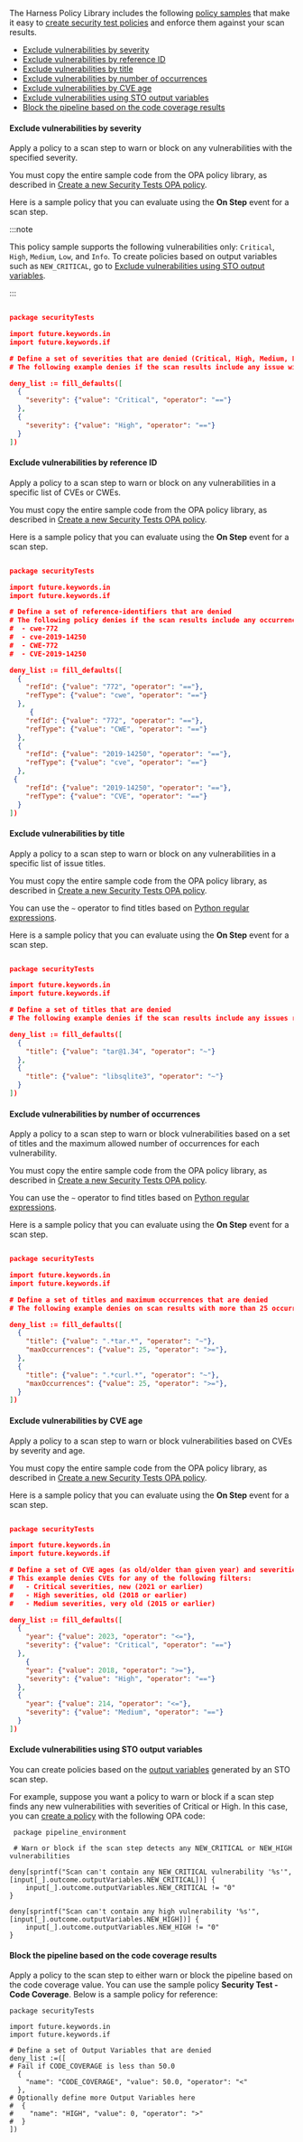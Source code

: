

The Harness Policy Library includes the following [policy samples](/docs/platform/governance/policy-as-code/sample-policy-use-case) that make it easy to [create security test policies](/docs/security-testing-orchestration/policies/create-opa-policies#workflow-description) and enforce them against your scan results. 


<!-- TOC start (generated with https://github.com/derlin/bitdowntoc) -->

<!-- NOTE: FOR ANY UPDATES TO THIS LIST, YOU MUST ALSO UPDATE THE TOC IN POLICY DOCS HERE:

    https://developer.harness.io/docs/platform/governance/policy-as-code/sample-policy-use-case

 -->

- [Exclude vulnerabilities by severity](#exclude-vulnerabilities-by-severity)
- [Exclude vulnerabilities by reference ID](#exclude-vulnerabilities-by-reference-id)
- [Exclude vulnerabilities by title](#exclude-vulnerabilities-by-title)
- [Exclude vulnerabilities by number of occurrences](#exclude-vulnerabilities-by-number-of-occurrences)
- [Exclude vulnerabilities by CVE age](#exclude-vulnerabilities-by-cve-age)
- [Exclude vulnerabilities using STO output variables](#exclude-vulnerabilities-using-sto-output-variables)
- [Block the pipeline based on the code coverage results](#block-the-pipeline-based-on-the-code-coverage-results)

<!-- TOC end -->


#### Exclude vulnerabilities by severity

Apply a policy to a scan step to warn or block on any vulnerabilities with the specified severity. 

You must copy the entire sample code from the OPA policy library, as described in [Create a new Security Tests OPA policy](/docs/security-testing-orchestration/policies/create-opa-policies#create-a-new-security-tests-opa-policy).

Here is a sample policy that you can evaluate using the **On Step** event for a scan step. 

:::note

This policy sample supports the following vulnerabilities only: `Critical`, `High`, `Medium`, `Low`, and `Info`. To create policies based on output variables such as `NEW_CRITICAL`, go to [Exclude vulnerabilities using STO output variables](#exclude-vulnerabilities-using-sto-output-variables).

:::

```json

package securityTests

import future.keywords.in
import future.keywords.if

# Define a set of severities that are denied (Critical, High, Medium, Low, Info)
# The following example denies if the scan results include any issue with a severity of Critical or High.

deny_list := fill_defaults([
  {
    "severity": {"value": "Critical", "operator": "=="}
  },
  {
    "severity": {"value": "High", "operator": "=="}
  }
])

```

#### Exclude vulnerabilities by reference ID

Apply a policy to a scan step to warn or block on any vulnerabilities in a specific list of CVEs or CWEs. 

You must copy the entire sample code from the OPA policy library, as described in [Create a new Security Tests OPA policy](/docs/security-testing-orchestration/policies/create-opa-policies#create-a-new-security-tests-opa-policy).

Here is a sample policy that you can evaluate using the **On Step** event for a scan step.

```json

package securityTests

import future.keywords.in
import future.keywords.if

# Define a set of reference-identifiers that are denied
# The following policy denies if the scan results include any occurrence of 
#  - cwe-772
#  - cve-2019-14250
#  - CWE-772
#  - CVE-2019-14250

deny_list := fill_defaults([
  {
    "refId": {"value": "772", "operator": "=="},
    "refType": {"value": "cwe", "operator": "=="}
  },
     {
    "refId": {"value": "772", "operator": "=="},
    "refType": {"value": "CWE", "operator": "=="}
  },
  {
    "refId": {"value": "2019-14250", "operator": "=="},
    "refType": {"value": "cve", "operator": "=="}
  },
 {
    "refId": {"value": "2019-14250", "operator": "=="},
    "refType": {"value": "CVE", "operator": "=="}
  }
])

```

#### Exclude vulnerabilities by title

Apply a policy to a scan step to warn or block on any vulnerabilities in a specific list of issue titles. 

You must copy the entire sample code from the OPA policy library, as described in [Create a new Security Tests OPA policy](/docs/security-testing-orchestration/policies/create-opa-policies#create-a-new-security-tests-opa-policy).

You can use the `~` operator to find titles based on [Python regular expressions](https://docs.python.org/3/library/re.html). 

Here is a sample policy that you can evaluate using the **On Step** event for a scan step.

```json

package securityTests

import future.keywords.in
import future.keywords.if

# Define a set of titles that are denied
# The following example denies if the scan results include any issues related to `tar@1.34` or `libsqlite3`

deny_list := fill_defaults([
  {
    "title": {"value": "tar@1.34", "operator": "~"}
  },
  {
    "title": {"value": "libsqlite3", "operator": "~"}
  }
])

```

#### Exclude vulnerabilities by number of occurrences

Apply a policy to a scan step to warn or block vulnerabilities based on a set of titles and the maximum allowed number of occurrences for each vulnerability. 

You must copy the entire sample code from the OPA policy library, as described in [Create a new Security Tests OPA policy](/docs/security-testing-orchestration/policies/create-opa-policies#create-a-new-security-tests-opa-policy).

You can use the `~` operator to find titles based on [Python regular expressions](https://docs.python.org/3/library/re.html). 

Here is a sample policy that you can evaluate using the **On Step** event for a scan step.

```json

package securityTests

import future.keywords.in
import future.keywords.if

# Define a set of titles and maximum occurrences that are denied
# The following example denies on scan results with more than 25 occurrences of TAR- or cURL-related issues

deny_list := fill_defaults([
  {
    "title": {"value": ".*tar.*", "operator": "~"},
    "maxOccurrences": {"value": 25, "operator": ">="},
  },
  {
    "title": {"value": ".*curl.*", "operator": "~"},
    "maxOccurrences": {"value": 25, "operator": ">="},
  }
])

```

#### Exclude vulnerabilities by CVE age

Apply a policy to a scan step to warn or block vulnerabilities based on CVEs by severity and age. 

You must copy the entire sample code from the OPA policy library, as described in [Create a new Security Tests OPA policy](/docs/security-testing-orchestration/policies/create-opa-policies#create-a-new-security-tests-opa-policy).

Here is a sample policy that you can evaluate using the **On Step** event for a scan step.

```json

package securityTests

import future.keywords.in
import future.keywords.if

# Define a set of CVE ages (as old/older than given year) and severities (equal/greater than) that are denied
# This example denies CVEs for any of the following filters:
#   - Critical severities, new (2021 or earlier)
#   - High severities, old (2018 or earlier)
#   - Medium severities, very old (2015 or earlier)

deny_list := fill_defaults([
  {
    "year": {"value": 2023, "operator": "<="},
    "severity": {"value": "Critical", "operator": "=="}
  },
    {
    "year": {"value": 2018, "operator": ">="},
    "severity": {"value": "High", "operator": "=="}
  },
  {
    "year": {"value": 214, "operator": "<="},
    "severity": {"value": "Medium", "operator": "=="}
  }
])

```

#### Exclude vulnerabilities using STO output variables

You can create policies based on the [output variables](/docs/security-testing-orchestration/get-started/key-concepts/output-variables) generated by an STO scan step. 

For example, suppose you want a policy to warn or block if a scan step finds any new vulnerabilities with severities of Critical or High. In this case, you can [create a policy](#create-a-new-opa-policy) with the following OPA code: 

   ```
    package pipeline_environment

    # Warn or block if the scan step detects any NEW_CRITICAL or NEW_HIGH vulnerabilities 

   deny[sprintf("Scan can't contain any NEW_CRITICAL vulnerability '%s'", [input[_].outcome.outputVariables.NEW_CRITICAL])] {
       input[_].outcome.outputVariables.NEW_CRITICAL != "0"
   }

   deny[sprintf("Scan can't contain any high vulnerability '%s'", [input[_].outcome.outputVariables.NEW_HIGH])] {
       input[_].outcome.outputVariables.NEW_HIGH != "0"
   }
   ```

#### Block the pipeline based on the code coverage results

Apply a policy to the scan step to either warn or block the pipeline based on the code coverage value. You can use the sample policy **Security Test - Code Coverage**. Below is a sample policy for reference:

```
package securityTests

import future.keywords.in
import future.keywords.if

# Define a set of Output Variables that are denied
deny_list :=([
# Fail if CODE_COVERAGE is less than 50.0
  {
    "name": "CODE_COVERAGE", "value": 50.0, "operator": "<"
  },
# Optionally define more Output Variables here
#  {
#    "name": "HIGH", "value": 0, "operator": ">"
#  }
])
```